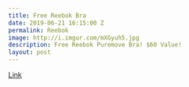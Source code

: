 ```yaml
---
title: Free Reebok Bra
date: 2019-06-21 16:15:00 Z
permalink: Reebok
image: http://i.imgur.com/mXGyuh5.jpg
description: Free Reebok Puremove Bra! $60 Value!
layout: post
---
```


[Link](https://www.reebok.com/us/search?q=Puremove)